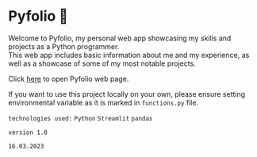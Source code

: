 # Pyfolio 🐍

Welcome to Pyfolio, my personal web app showcasing my skills and projects as a Python programmer.</br>
This web app includes basic information about me and my experience, as well as a showcase of some of my most notable projects.

Click [here](https://drmaziarz-web-pyfolio-home-ydd8ag.streamlit.app//) to open Pyfolio web page.

If you want to use this project locally on your own, please ensure setting environmental variable as it is marked in `functions.py` file.

`technologies used:`
`Python`
`Streamlit`
`pandas`

`version 1.0`

`16.03.2023`